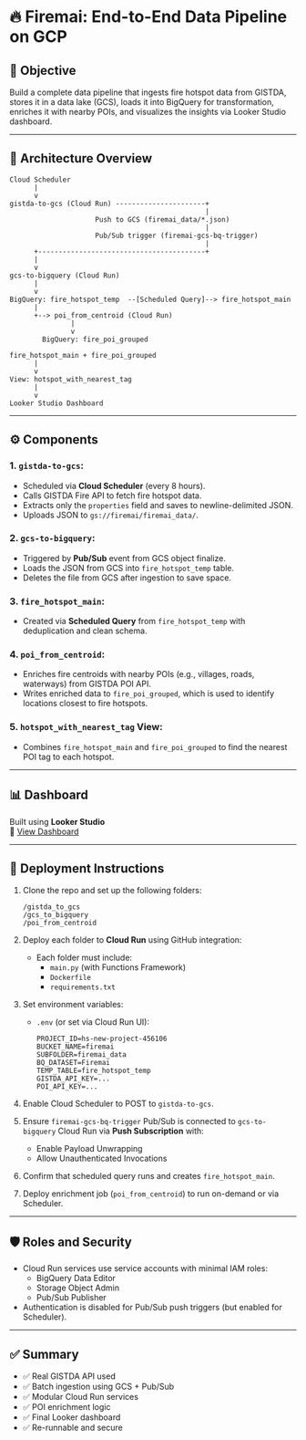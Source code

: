 
# 🔥 Firemai: End-to-End Data Pipeline on GCP

## 🎯 Objective

Build a complete data pipeline that ingests fire hotspot data from GISTDA, stores it in a data lake (GCS), loads it into BigQuery for transformation, enriches it with nearby POIs, and visualizes the insights via Looker Studio dashboard.

---

## 📡 Architecture Overview

```
Cloud Scheduler
      |
      v
gistda-to-gcs (Cloud Run) ----------------------+
                                                |
                     Push to GCS (firemai_data/*.json)
                                                |
                     Pub/Sub trigger (firemai-gcs-bq-trigger)
                                                |
      +-----------------------------------------+
      |
      v
gcs-to-bigquery (Cloud Run)
      |
      v
BigQuery: fire_hotspot_temp  --[Scheduled Query]--> fire_hotspot_main
      |
      +--> poi_from_centroid (Cloud Run)
               |
               v
        BigQuery: fire_poi_grouped

fire_hotspot_main + fire_poi_grouped
      |
      v
View: hotspot_with_nearest_tag
      |
      v
Looker Studio Dashboard
```

---

## ⚙️ Components

### 1. `gistda-to-gcs`:
- Scheduled via **Cloud Scheduler** (every 8 hours).
- Calls GISTDA Fire API to fetch fire hotspot data.
- Extracts only the `properties` field and saves to newline-delimited JSON.
- Uploads JSON to `gs://firemai/firemai_data/`.

### 2. `gcs-to-bigquery`:
- Triggered by **Pub/Sub** event from GCS object finalize.
- Loads the JSON from GCS into `fire_hotspot_temp` table.
- Deletes the file from GCS after ingestion to save space.

### 3. `fire_hotspot_main`:
- Created via **Scheduled Query** from `fire_hotspot_temp` with deduplication and clean schema.

### 4. `poi_from_centroid`:  
- Enriches fire centroids with nearby POIs (e.g., villages, roads, waterways) from GISTDA POI API.  
- Writes enriched data to `fire_poi_grouped`, which is used to identify locations closest to fire hotspots.

### 5. `hotspot_with_nearest_tag` View:
- Combines `fire_hotspot_main` and `fire_poi_grouped` to find the nearest POI tag to each hotspot.

---

## 📊 Dashboard

Built using **Looker Studio**  
🔗 [View Dashboard](https://lookerstudio.google.com/reporting/69cca1e4-e109-4e93-8c74-3455aeaf2a49/page/OKGF)

---

## 🚀 Deployment Instructions

1. Clone the repo and set up the following folders:
    ```
    /gistda_to_gcs
    /gcs_to_bigquery
    /poi_from_centroid
    ```

2. Deploy each folder to **Cloud Run** using GitHub integration:
    - Each folder must include:
        - `main.py` (with Functions Framework)
        - `Dockerfile`
        - `requirements.txt`

3. Set environment variables:
    - `.env` (or set via Cloud Run UI):
      ```
      PROJECT_ID=hs-new-project-456106
      BUCKET_NAME=firemai
      SUBFOLDER=firemai_data
      BQ_DATASET=Firemai
      TEMP_TABLE=fire_hotspot_temp
      GISTDA_API_KEY=...
      POI_API_KEY=...
      ```

4. Enable Cloud Scheduler to POST to `gistda-to-gcs`.

5. Ensure `firemai-gcs-bq-trigger` Pub/Sub is connected to `gcs-to-bigquery` Cloud Run via **Push Subscription** with:
    - Enable Payload Unwrapping
    - Allow Unauthenticated Invocations

6. Confirm that scheduled query runs and creates `fire_hotspot_main`.

7. Deploy enrichment job (`poi_from_centroid`) to run on-demand or via Scheduler.

---

## 🛡️ Roles and Security

- Cloud Run services use service accounts with minimal IAM roles:
    - BigQuery Data Editor
    - Storage Object Admin
    - Pub/Sub Publisher
- Authentication is disabled for Pub/Sub push triggers (but enabled for Scheduler).

---

## ✅ Summary

- ✅ Real GISTDA API used
- ✅ Batch ingestion using GCS + Pub/Sub
- ✅ Modular Cloud Run services
- ✅ POI enrichment logic
- ✅ Final Looker dashboard
- ✅ Re-runnable and secure
